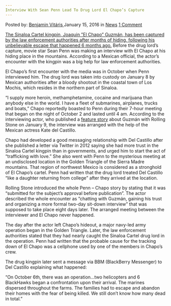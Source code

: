 ```yaml
---
Interview With Sean Penn Lead To Drug Lord El Chapo’s Capture
---
```

<article class="post-listing post-12953 post type-post status-publish format-standard hentry category-news tag-capture tag-chapos tag-drug tag-el tag-interview tag-lead tag-lord tag-penn tag-sean">
    <div class="post-inner">
        <span>Posted by: <a href="https://www.deepdotweb.com/author/benjaminvi/" title="">Benjamin Vitáris </a></span>
    <span>January 15, 2016</span>
    <span>in <a href="https://www.deepdotweb.com/category/news/" rel="category tag">News</a></span>
    <span><a href="https://www.deepdotweb.com/2016/01/15/interview-with-sean-penn-lead-to-drug-lord-el-chapos-capture/#comments">1 Comment</a></span>
    </p>
    <div class="clear"></div>
    <div class="entry">
    <p><a href="https://news.vice.com/article/sean-penn-rolling-stone-joaquin-el-chapo-guzman-captured-mexico">The Sinaloa Cartel kingpin, Joaquin ”El Chapo” Guzmán, has been captured by the law enforcement authorities after months of hiding, following his unbelievable escape that happened 6 months ago.</a> Before the drug lord’s capture, movie star Sean Penn was making an interview with El Chapo at his hiding place in the mountains. According to a Mexican official, the actor’s encounter with the kingpin was a big help for law enforcement authorities.</p>
    <p>El Chapo’s first encounter with the media was in October when Penn interviewed him. The drug lord was taken into custody on January 8 by Mexican authorities after a bloody shootout in the coastal town of Los Mochis, which resides in the northern part of Sinaloa.</p>
    <p>&#8220;I supply more heroin, methamphetamine, cocaine and marijuana than anybody else in the world. I have a fleet of submarines, airplanes, trucks and boats,&#8221; Chapo reportedly boasted to Penn during their 7-hour meeting that began on the night of October 2 and lasted until 4 am. According to the interviewing actor, who published a <a href="http://www.rollingstone.com/culture/features/el-chapo-speaks-20160109">feature story</a> about Guzmán with Rolling Stone on January 9, the interview was arranged with the help of the Mexican actress Kate del Castillo.</p>
    <p>Chapo had developed a good messaging relationship with Del Castillo after she published a letter via Twitter in 2012 saying she had more trust in the Sinaloa Cartel kingpin than in governments, and urged him to start the act of &#8220;trafficking with love.&#8221; She also went with Penn to the mysterious meeting at an undisclosed location in the Golden Triangle of the Sierra Madre mountains. That region of northwest Mexico is considered as a stronghold of El Chapo’s cartel. Penn had written that the drug lord treated Del Castillo &#8220;like a daughter returning from college&#8221; after they arrived at the location.</p>
    <p>Rolling Stone introduced the whole Penn &#8211; Chapo story by stating that it was &#8220;submitted for the subject&#8217;s approval before publication&#8221;. The actor described the whole encounter as ”chatting with Guzmán, gaining his trust and organizing a more formal two-day sit-down interview” that was supposed to take place eight days later. The arranged meeting between the interviewer and El Chapo never happened.</p>
    <p>The day after the actor left Chapo’s hideout, a major navy-led army operation began in the Golden Triangle. Later, the law enforcement authorities stated that they had nearly caught the Sinaloa Cartel drug lord in the operation. Penn had written that the probable cause for the tracking down of El Chapo was a cellphone used by one of the members in Chapo&#8217;s crew.</p>
    <p>The drug kingpin later sent a message via BBM (BlackBerry Messenger) to Del Castillo explaining what happened:</p>
    <p>&#8220;On October 6th, there was an operation…two helicopters and 6 BlackHawks began a confrontation upon their arrival. The marines dispersed throughout the farms. The families had to escape and abandon their homes with the fear of being killed. We still don&#8217;t know how many dead in total.&#8221;</p>
    </div>
    <span style="display:none"><a href="https://www.deepdotweb.com/tag/capture/" rel="tag">capture</a> <a href="https://www.deepdotweb.com/tag/chapos/" rel="tag">chapos</a>  <a href="https://www.deepdotweb.com/tag/el/" rel="tag">el</a> <a href="https://www.deepdotweb.com/tag/interview/" rel="tag">interview</a> <a href="https://www.deepdotweb.com/tag/lead/" rel="tag">lead</a> <a href="https://www.deepdotweb.com/tag/lord/" rel="tag">lord</a> <a href="https://www.deepdotweb.com/tag/penn/" rel="tag">penn</a> <a href="https://www.deepdotweb.com/tag/sean/" rel="tag">sean</a></span> <span style="display:none" class="updated">2016-01-15</span>
    <div style="display:none" class="vcard author" itemprop="author" itemscope itemtype="http://schema.org/Person"><strong class="fn" itemprop="name"><a href="https://www.deepdotweb.com/author/benjaminvi/" title="Posts by Benjamin Vitáris" rel="author">Benjamin Vitáris</a></strong></div>
    </div>
</article>

